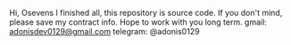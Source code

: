 Hi, Osevens
I finished all, this repository is source code.
If you don't mind, please save my contract info.
Hope to work with you long term.
gmail: adonisdev0129@gmail.com
telegram: @adonis0129
